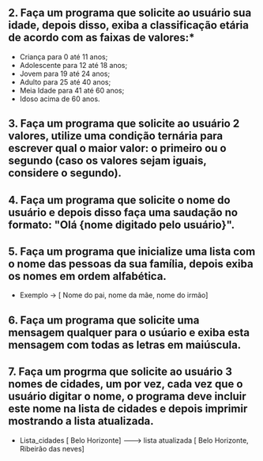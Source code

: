  ## 2. Faça um programa que solicite ao usuário sua idade, depois disso, exiba a classificação etária de acordo com as faixas de valores:*

* Criança para 0 até 11 anos;
* Adolescente para 12 até 18 anos;
* Jovem para 19 até 24 anos;
* Adulto para 25 até 40 anos;
* Meia Idade para 41 até 60 anos;
* Idoso acima de 60 anos.
    
 ## 3. Faça um programa que solicite ao usuário 2 valores, utilize uma condição ternária para escrever qual o maior valor: o primeiro ou o segundo (caso os valores sejam iguais, considere o segundo).

 ## 4. Faça um programa que solicite o nome do usuário e depois disso faça uma saudação no formato: "Olá {nome digitado pelo usuário}".
 ## 5. Faça um programa que inicialize uma lista com o nome das pessoas da sua família, depois exiba os nomes em ordem alfabética.
 * Exemplo -> [ Nome do pai, nome da mãe, nome do irmão]
 ## 6. Faça um programa que solicite uma mensagem qualquer para o usúario e exiba esta mensagem com todas as letras em maiúscula.
 ## 7. Faça um progrma que solicite ao usuário 3 nomes de cidades, um por vez, cada vez que o usuário digitar o nome, o programa deve incluir este nome na lista de cidades e depois imprimir mostrando a lista atualizada.
 * Lista_cidades [ Belo Horizonte] ---> lista atualizada [ Belo Horizonte, Ribeirão das neves]

